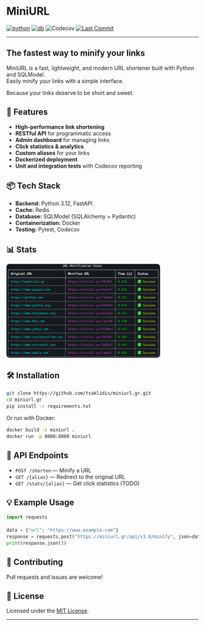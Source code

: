 # MiniURL

[![python](https://img.shields.io/badge/python-3.12-blue)](https://www.python.org/)
[![db](https://img.shields.io/badge/db-sqlmodel-7e56c2)](https://sqlmodel.tiangolo.com/)
![Codecov](https://img.shields.io/codecov/c/github/tsaklidis/miniurl.gr?logo=codecov)
[![Last Commit](https://img.shields.io/github/last-commit/tsaklidis/miniurl.gr.svg)](https://github.com/tsaklidis/miniurl.gr/commits/main)

---


## The fastest way to minify your links

MiniURL is a fast, lightweight, and modern URL shortener built with Python and SQLModel. <br>
Easily minify your links with a simple interface.<br>

Because your links deserve to be short and sweet.

## 🚀 Features

- **High-performance link shortening**
- **RESTful API** for programmatic access
- **Admin dashboard** for managing links
- **Click statistics & analytics**
- **Custom aliases** for your links
- **Dockerized deployment**
- **Unit and integration tests** with Codecov reporting

## 📦 Tech Stack

- **Backend:** Python 3.12, FastAPI
- **Cache:** Redis
- **Database:** SQLModel (SQLAlchemy + Pydantic)
- **Containerization:** Docker
- **Testing:** Pytest, Codecov

## 📊 Stats
<img src="image.png" alt="Project structure showing image.png in red" style="max-width:80%; border-radius:8px;">

## 🛠️ Installation

```bash
git clone https://github.com/tsaklidis/miniurl.gr.git
cd miniurl.gr
pip install -r requirements.txt
```

Or run with Docker:

```bash
docker build -t miniurl .
docker run -p 8000:8000 miniurl
```


## 🔗 API Endpoints

- `POST /shorten` — Minify a URL
- `GET /{alias}` — Redirect to the original URL
- `GET /stats/{alias}` — Get click statistics (TODO)

## 💡 Example Usage

```python
import requests

data = {"url": "https://www.example.com"}
response = requests.post("https://miniurl.gr/api/v1.0/minify", json=data)
print(response.json())
```

## 📝 Contributing

Pull requests and issues are welcome!

## 📄 License

Licensed under the [MIT License](LICENSE).

---

